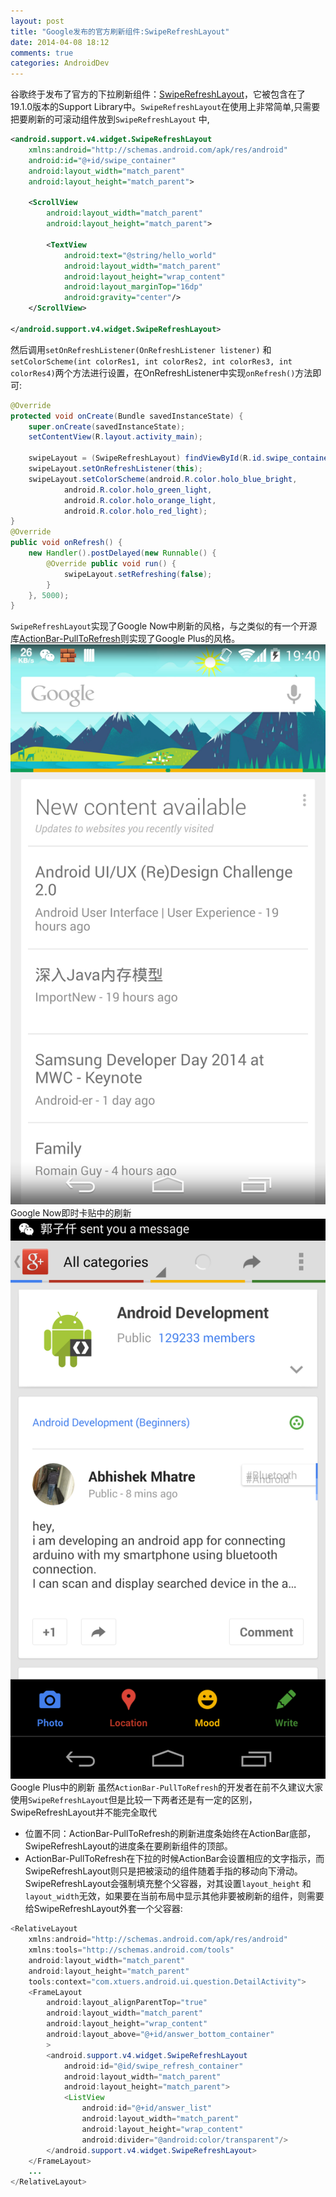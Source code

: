 ```yaml
---
layout: post
title: "Google发布的官方刷新组件:SwipeRefreshLayout"
date: 2014-04-08 18:12
comments: true
categories: AndroidDev 
---
```


谷歌终于发布了官方的下拉刷新组件：[SwipeRefreshLayout](http://developer.android.com/reference/android/support/v4/widget/SwipeRefreshLayout.html)，它被包含在了19.1.0版本的Support Library中。`SwipeRefreshLayout`在使用上非常简单,只需要把要刷新的可滚动组件放到`SwipeRefreshLayout` 中,
<!--more-->
```xml
<android.support.v4.widget.SwipeRefreshLayout
    xmlns:android="http://schemas.android.com/apk/res/android"
    android:id="@+id/swipe_container"
    android:layout_width="match_parent"
    android:layout_height="match_parent">
 
    <ScrollView
        android:layout_width="match_parent"
        android:layout_height="match_parent">
 
        <TextView
            android:text="@string/hello_world"
            android:layout_width="match_parent"
            android:layout_height="wrap_content"
            android:layout_marginTop="16dp"
            android:gravity="center"/>
    </ScrollView>
 
</android.support.v4.widget.SwipeRefreshLayout>
```
然后调用`setOnRefreshListener(OnRefreshListener listener)` 和 `setColorScheme(int colorRes1, int colorRes2, int colorRes3, int colorRes4)`两个方法进行设置，在OnRefreshListener中实现`onRefresh()`方法即可:
```java
@Override
protected void onCreate(Bundle savedInstanceState) {
    super.onCreate(savedInstanceState);
    setContentView(R.layout.activity_main);
 
    swipeLayout = (SwipeRefreshLayout) findViewById(R.id.swipe_container);
    swipeLayout.setOnRefreshListener(this);
    swipeLayout.setColorScheme(android.R.color.holo_blue_bright, 
            android.R.color.holo_green_light, 
            android.R.color.holo_orange_light, 
            android.R.color.holo_red_light);
}
@Override
public void onRefresh() {
    new Handler().postDelayed(new Runnable() {
        @Override public void run() {
            swipeLayout.setRefreshing(false);
        }
    }, 5000);
}
```
`SwipeRefreshLayout`实现了Google Now中刷新的风格，与之类似的有一个开源库[ActionBar-PullToRefresh](https://github.com/chrisbanes/ActionBar-PullToRefresh)则实现了Google Plus的风格。  
![google_now_refresh_style](/media/2014-04-08-google_offical_refresh_widget/google_now_refresh_style.png)
Google Now即时卡贴中的刷新
![google_plus_refresh_style](/media/2014-04-08-google_offical_refresh_widget/google_plus_refresh_style.png)
Google Plus中的刷新
虽然`ActionBar-PullToRefresh`的开发者在前不久建议大家使用`SwipeRefreshLayout`但是比较一下两者还是有一定的区别，SwipeRefreshLayout并不能完全取代
 - 位置不同：ActionBar-PullToRefresh的刷新进度条始终在ActionBar底部，SwipeRefreshLayout的进度条在要刷新组件的顶部。
 - ActionBar-PullToRefresh在下拉的时候ActionBar会设置相应的文字指示，而SwipeRefreshLayout则只是把被滚动的组件随着手指的移动向下滑动。
SwipeRefreshLayout会强制填充整个父容器，对其设置`layout_height` 和 `layout_width`无效，如果要在当前布局中显示其他非要被刷新的组件，则需要给SwipeRefreshLayout外套一个父容器:
```java
<RelativeLayout
    xmlns:android="http://schemas.android.com/apk/res/android"
    xmlns:tools="http://schemas.android.com/tools"
    android:layout_width="match_parent"
    android:layout_height="match_parent"
    tools:context="com.xtuers.android.ui.question.DetailActivity">
    <FrameLayout
        android:layout_alignParentTop="true"
        android:layout_width="match_parent"
        android:layout_height="wrap_content"
        android:layout_above="@+id/answer_bottom_container"
        >
        <android.support.v4.widget.SwipeRefreshLayout
            android:id="@id/swipe_refresh_container"
            android:layout_width="match_parent"
            android:layout_height="match_parent">
            <ListView
                android:id="@+id/answer_list"
                android:layout_width="match_parent"
                android:layout_height="wrap_content"
                android:divider="@android:color/transparent"/>
        </android.support.v4.widget.SwipeRefreshLayout>
    </FrameLayout>
	...
</RelativeLayout>
```